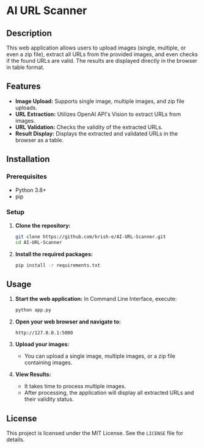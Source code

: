 # AI URL Scanner

## Description
This web application allows users to upload images (single, multiple, or even a zip file), extract all URLs from the provided images, and even checks if the found URLs are valid. The results are displayed directly in the browser in table format.

## Features
- **Image Upload:** Supports single image, multiple images, and zip file uploads.
- **URL Extraction:** Utilizes OpenAI API's Vision to extract URLs from images.
- **URL Validation:** Checks the validity of the extracted URLs.
- **Result Display:** Displays the extracted and validated URLs in the browser as a table.

## Installation

### Prerequisites
- Python 3.8+
- pip

### Setup

1. **Clone the repository:**
    ```bash
    git clone https://github.com/krish-e/AI-URL-Scanner.git
    cd AI-URL-Scanner
    ```

2. **Install the required packages:**
    ```bash
    pip install -r requirements.txt
    ```

## Usage

1. **Start the web application:**
   In Command Line Interface, execute:
    ```bash
    python app.py
    ```

3. **Open your web browser and navigate to:**
    ```
    http://127.0.0.1:5000
    ```

4. **Upload your images:**
    - You can upload a single image, multiple images, or a zip file containing images.

5. **View Results:**
    - It takes time to process multiple images.
    - After processing, the application will display all extracted URLs and their validity status.

## License

This project is licensed under the MIT License. See the `LICENSE` file for details.

